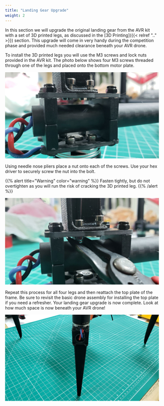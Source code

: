```yaml
---
title: "Landing Gear Upgrade"
weight: 2
---
```


In this section we will upgrade the original landing gear from the AVR kit with a
set of 3D printed legs, as discussed in the [3D Printing]({{< relref ".." >}}) section.
This upgrade will come in very handy during the competition phase and provided
much needed clearance beneath your AVR drone.

To install the 3D printed legs you will use the M3 screws and lock nuts provided
in the AVR kit. The photo below shows four M3 screws threaded through one of the
legs and placed onto the bottom motor plate.

![3D printed leg ready to be fastened](ugraded_landing_gear_close_up.jpg)

Using needle nose pliers place a nut onto each of the screws.
Use your hex driver to securely screw the nut into the bolt.

{{% alert title="Warning" color="warning" %}}
Fasten tightly, but do not overtighten as you will run
the risk of cracking the 3D printed leg.
{{% /alert %}}

![Hex driver and needle nose pliers are used to secure the 3D printed leg](landing_gear_needle_nose.jpg)

Repeat this process for all four legs and then reattach the top plate of the frame.
Be sure to revisit the basic drone assembly for installing the top plate if you need a refresher. Your landing gear upgrade is now complete.
Look at how much space is now beneath your AVR drone!

![3D printed landing gear upgrade complete](landing_gear_upgrade_complete.jpg)
